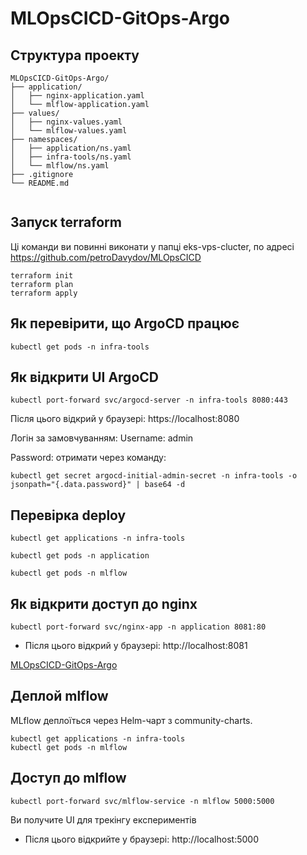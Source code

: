 # MLOpsCICD-GitOps-Argo
<!-- gitops repositiry:namespaces/application/nginx.yaml, ns.yaml; namespaces/infra-tools/ns.yaml; readme.md -->


## Структура проекту

```
MLOpsCICD-GitOps-Argo/
├── application/
│   ├── nginx-application.yaml
│   └── mlflow-application.yaml
├── values/
│   ├── nginx-values.yaml
│   └── mlflow-values.yaml
├── namespaces/
│   ├── application/ns.yaml
│   ├── infra-tools/ns.yaml
│   └── mlflow/ns.yaml
├── .gitignore
└── README.md


```


## Запуск terraform

Ці команди ви повинні виконати у папці eks-vps-clucter, по адресі https://github.com/petroDavydov/MLOpsCICD

```
terraform init
terraform plan
terraform apply
```

## Як перевірити, що ArgoCD працює

```
kubectl get pods -n infra-tools
```

## Як відкрити UI ArgoCD

```
kubectl port-forward svc/argocd-server -n infra-tools 8080:443
```

Після цього відкрий у браузері: https://localhost:8080

Логін за замовчуванням:
Username: admin

Password: отримати через команду:

```
kubectl get secret argocd-initial-admin-secret -n infra-tools -o jsonpath="{.data.password}" | base64 -d
```

## Перевірка deploy

```
kubectl get applications -n infra-tools
```

```
kubectl get pods -n application
```

```
kubectl get pods -n mlflow
```

## Як відкрити доступ до nginx

```
kubectl port-forward svc/nginx-app -n application 8081:80
```

* Після цього відкрий у браузері: http://localhost:8081


[MLOpsCICD-GitOps-Argo](https://github.com/petroDavydov/MLOpsCICD-GitOps-Argo)



## Деплой mlflow

MLflow деплоїться через Helm-чарт з community-charts.

```
kubectl get applications -n infra-tools
kubectl get pods -n mlflow
```

## Доступ до mlflow

```
kubectl port-forward svc/mlflow-service -n mlflow 5000:5000

```

Ви получите UI для трекінгу експериментів

* Після цього відкрийте у браузері: http://localhost:5000